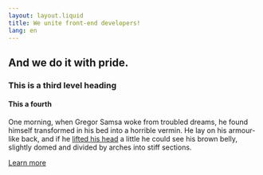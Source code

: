 ```yaml
---
layout: layout.liquid
title: We unite front-end developers!
lang: en
---
```


## And we do it with pride.

### This is a third level heading

#### This a fourth

One morning, when Gregor Samsa woke from troubled dreams, he found himself transformed in his bed into a horrible vermin. He lay on his armour-like back, and if he [lifted his head](#) a little he could see his brown belly, slightly domed and divided by arches into stiff sections.

[Learn more](https://fronteers.nl)
